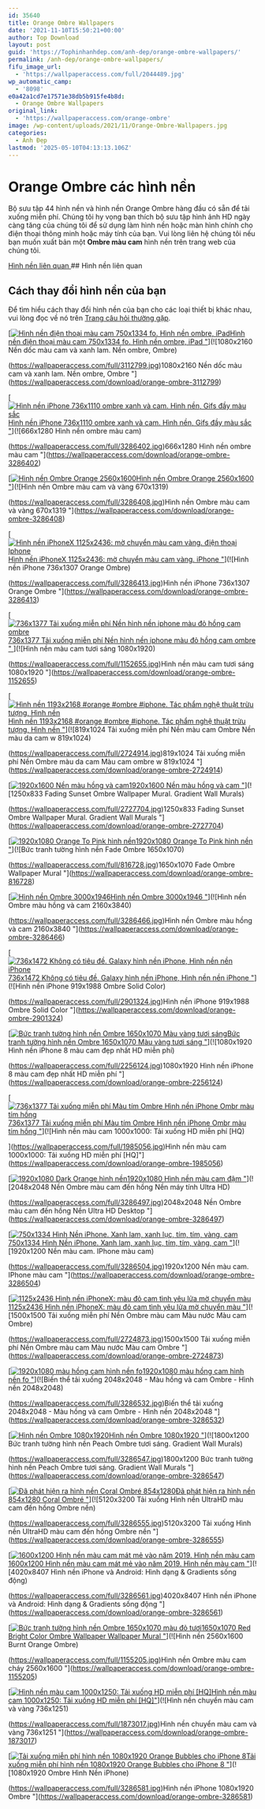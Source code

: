 ```yaml
---
id: 35640
title: Orange Ombre Wallpapers
date: '2021-11-10T15:50:21+00:00'
author: Top Download
layout: post
guid: 'https://Tophinhanhdep.com/anh-dep/orange-ombre-wallpapers/'
permalink: /anh-dep/orange-ombre-wallpapers/
fifu_image_url:
  - 'https://wallpaperaccess.com/full/2044489.jpg'
wp_automatic_camp:
  - '8098'
e0a42a1cd7e17571e38db5b915fe4b8d:
  - Orange Ombre Wallpapers
original_link:
  - 'https://wallpaperaccess.com/orange-ombre'
image: /wp-content/uploads/2021/11/Orange-Ombre-Wallpapers.jpg
categories:
  - Ảnh Đẹp
lastmod: '2025-05-10T04:13:13.106Z'
---
```

# Orange Ombre các hình nền

Bộ sưu tập 44 hình nền và hình nền Orange Ombre hàng đầu có sẵn để tải xuống miễn phí. Chúng tôi hy vọng bạn thích bộ sưu tập hình ảnh HD ngày càng tăng của chúng tôi để sử dụng làm hình nền hoặc màn hình chính cho điện thoại thông minh hoặc máy tính của bạn. Vui lòng liên hệ chúng tôi nếu bạn muốn xuất bản một **Ombre màu cam** hình nền trên trang web của chúng tôi.

[Hình nền liên quan ](#related) ## Hình nền liên quan

## Cách thay đổi hình nền của bạn

Để tìm hiểu cách thay đổi hình nền của bạn cho các loại thiết bị khác nhau, vui lòng đọc về nó trên [Trang câu hỏi thường gặp](https://tophinhanhdep.com/faq/).

  
[[![Hình nền điện thoại màu cam 750x1334 fo.  Hình nền ombre, iPad](https://wallpaperaccess.com/full/2044489.jpg)Hình nền điện thoại màu cam 750x1334 fo. Hình nền ombre, iPad "](https://wallpaperaccess.com/download/orange-ombre-2044489)](![1080x2160 Nền dốc màu cam và xanh lam.  Nền ombre, Ombre)

(https://wallpaperaccess.com/full/3112799.jpg)1080x2160 Nền dốc màu cam và xanh lam. Nền ombre, Ombre "](https://wallpaperaccess.com/download/orange-ombre-3112799)

[[![Hình nền iPhone 736x1110 ombre xanh và cam.  Hình nền, Gifs đầy màu sắc](https://wallpaperaccess.com/full/816724.jpg)Hình nền iPhone 736x1110 ombre xanh và cam. Hình nền, Gifs đầy màu sắc "](https://wallpaperaccess.com/download/orange-ombre-816724)](![666x1280 Hình nền ombre màu cam)

(https://wallpaperaccess.com/full/3286402.jpg)666x1280 Hình nền ombre màu cam "](https://wallpaperaccess.com/download/orange-ombre-3286402)

[[![Hình nền Ombre Orange 2560x1600](https://wallpaperaccess.com/full/1216376.jpg)Hình nền Ombre Orange 2560x1600 "](https://wallpaperaccess.com/download/orange-ombre-1216376)](![Hình nền Ombre màu cam và vàng 670x1319)

(https://wallpaperaccess.com/full/3286408.jpg)Hình nền Ombre màu cam và vàng 670x1319 "](https://wallpaperaccess.com/download/orange-ombre-3286408)

[[![Hình nền iPhoneX 1125x2436: mờ chuyển màu cam vàng.  điện thoại Iphone](https://wallpaperaccess.com/full/3286409.jpg)Hình nền iPhoneX 1125x2436: mờ chuyển màu cam vàng. iPhone "](https://wallpaperaccess.com/download/orange-ombre-3286409)](![Hình nền iPhone 736x1307 Orange Ombre)

(https://wallpaperaccess.com/full/3286413.jpg)Hình nền iPhone 736x1307 Orange Ombre "](https://wallpaperaccess.com/download/orange-ombre-3286413)

[[![736x1377 Tải xuống miễn phí Nền hình nền iphone màu đỏ hồng cam ombre](https://wallpaperaccess.com/full/3286415.jpg)736x1377 Tải xuống miễn phí Nền hình nền iphone màu đỏ hồng cam ombre " ](https://wallpaperaccess.com/download/orange-ombre-3286415)](![Hình nền màu cam tươi sáng 1080x1920)

(https://wallpaperaccess.com/full/1152655.jpg)Hình nền màu cam tươi sáng 1080x1920 "](https://wallpaperaccess.com/download/orange-ombre-1152655)

[[![Hình nền 1193x2168 #orange #ombre #iphone.  Tác phẩm nghệ thuật trừu tượng, Hình nền](https://wallpaperaccess.com/full/2901433.jpg)Hình nền 1193x2168 #orange #ombre #iphone. Tác phẩm nghệ thuật trừu tượng, Hình nền "](https://wallpaperaccess.com/download/orange-ombre-2901433)](![819x1024 Tải xuống miễn phí Nền màu cam Ombre Nền màu da cam w 819x1024)

(https://wallpaperaccess.com/full/2724914.jpg)819x1024 Tải xuống miễn phí Nền Ombre màu da cam Màu cam ombre w 819x1024 "](https://wallpaperaccess.com/download/orange-ombre-2724914)

[[![1920x1600 Nền màu hồng và cam](https://wallpaperaccess.com/full/3286442.jpg)1920x1600 Nền màu hồng và cam "](https://wallpaperaccess.com/download/orange-ombre-3286442)](![1250x833 Fading Sunset Ombre Wallpaper Mural.  Gradient Wall Murals)

(https://wallpaperaccess.com/full/2727704.jpg)1250x833 Fading Sunset Ombre Wallpaper Mural. Gradient Wall Murals "](https://wallpaperaccess.com/download/orange-ombre-2727704)

[[![1920x1080 Orange To Pink hình nền](https://wallpaperaccess.com/full/3286464.jpg)1920x1080 Orange To Pink hình nền "](https://wallpaperaccess.com/download/orange-ombre-3286464)](![Bức tranh tường hình nền Fade Ombre 1650x1070)

(https://wallpaperaccess.com/full/816728.jpg)1650x1070 Fade Ombre Wallpaper Mural "](https://wallpaperaccess.com/download/orange-ombre-816728)

[[![Hình nền Ombre 3000x1946](https://wallpaperaccess.com/full/1092570.jpg)Hình nền Ombre 3000x1946 "](https://wallpaperaccess.com/download/orange-ombre-1092570)](![Hình nền Ombre màu hồng và cam 2160x3840)

(https://wallpaperaccess.com/full/3286466.jpg)Hình nền Ombre màu hồng và cam 2160x3840 "](https://wallpaperaccess.com/download/orange-ombre-3286466)

[[![736x1472 Không có tiêu đề.  Galaxy hình nền iPhone, Hình nền nền iPhone](https://wallpaperaccess.com/full/3286480.jpg)736x1472 Không có tiêu đề. Galaxy hình nền iPhone, Hình nền nền iPhone "](https://wallpaperaccess.com/download/orange-ombre-3286480)](![Hình nền iPhone 919x1988 Ombre Solid Color)

(https://wallpaperaccess.com/full/2901324.jpg)Hình nền iPhone 919x1988 Ombre Solid Color "](https://wallpaperaccess.com/download/orange-ombre-2901324)

[[![Bức tranh tường hình nền Ombre 1650x1070 Màu vàng tươi sáng](https://wallpaperaccess.com/full/3286485.jpg)Bức tranh tường hình nền Ombre 1650x1070 Màu vàng tươi sáng "](https://wallpaperaccess.com/download/orange-ombre-3286485)](![1080x1920 Hình nền iPhone 8 màu cam đẹp nhất HD miễn phí)

(https://wallpaperaccess.com/full/2256124.jpg)1080x1920 Hình nền iPhone 8 màu cam đẹp nhất HD miễn phí "](https://wallpaperaccess.com/download/orange-ombre-2256124)

[[![736x1377 Tải xuống miễn phí Màu tím Ombre Hình nền iPhone Ombr màu tím hồng](https://wallpaperaccess.com/full/3159081.jpg)736x1377 Tải xuống miễn phí Màu tím Ombre Hình nền iPhone Ombr màu tím hồng "](https://wallpaperaccess.com/download/orange-ombre-3159081)](![Hình nền màu cam 1000x1000: Tải xuống HD miễn phí [HQ)

](https://wallpaperaccess.com/full/1985056.jpg)Hình nền màu cam 1000x1000: Tải xuống HD miễn phí \[HQ\]"](https://wallpaperaccess.com/download/orange-ombre-1985056)

[[![1920x1080 Dark Orange hình nền](https://wallpaperaccess.com/full/1873018.jpg)1920x1080 Hình nền màu cam đậm "](https://wallpaperaccess.com/download/orange-ombre-1873018)](![2048x2048 Nền Ombre màu cam đến hồng Nền máy tính Ultra HD)

(https://wallpaperaccess.com/full/3286497.jpg)2048x2048 Nền Ombre màu cam đến hồng Nền Ultra HD Desktop "](https://wallpaperaccess.com/download/orange-ombre-3286497)

[[![750x1334 Hình Nền iPhone.  Xanh lam, xanh lục, tím, tím, vàng, cam](https://wallpaperaccess.com/full/2519498.jpg)750x1334 Hình Nền iPhone. Xanh lam, xanh lục, tím, tím, vàng, cam "](https://wallpaperaccess.com/download/orange-ombre-2519498)](![1920x1200 Nền màu cam.  IPhone màu cam)

(https://wallpaperaccess.com/full/3286504.jpg)1920x1200 Nền màu cam. IPhone màu cam "](https://wallpaperaccess.com/download/orange-ombre-3286504)

[[![1125x2436 Hình nền iPhoneX: màu đỏ cam tình yêu lửa mờ chuyển màu](https://wallpaperaccess.com/full/3286509.jpg)1125x2436 Hình nền iPhoneX: màu đỏ cam tình yêu lửa mờ chuyển màu "](https://wallpaperaccess.com/download/orange-ombre-3286509)](![1500x1500 Tải xuống miễn phí Nền Ombre màu cam Màu nước Màu cam Ombre)

(https://wallpaperaccess.com/full/2724873.jpg)1500x1500 Tải xuống miễn phí Nền Ombre màu cam Màu nước Màu cam Ombre "](https://wallpaperaccess.com/download/orange-ombre-2724873)

[[![1920x1080 màu hồng cam hình nền fo](https://wallpaperaccess.com/full/3286529.jpg)1920x1080 màu hồng cam hình nền fo "](https://wallpaperaccess.com/download/orange-ombre-3286529)](![Biến thể tải xuống 2048x2048 - Màu hồng và cam Ombre - Hình nền 2048x2048)

(https://wallpaperaccess.com/full/3286532.jpg)Biến thể tải xuống 2048x2048 - Màu hồng và cam Ombre - Hình nền 2048x2048 "](https://wallpaperaccess.com/download/orange-ombre-3286532)

[[![Hình nền Ombre 1080x1920](https://wallpaperaccess.com/full/3286537.jpg)Hình nền Ombre 1080x1920 "](https://wallpaperaccess.com/download/orange-ombre-3286537)](![1800x1200 Bức tranh tường hình nền Peach Ombre tươi sáng.  Gradient Wall Murals)

(https://wallpaperaccess.com/full/3286547.jpg)1800x1200 Bức tranh tường hình nền Peach Ombre tươi sáng. Gradient Wall Murals "](https://wallpaperaccess.com/download/orange-ombre-3286547)

[[![Đã phát hiện ra hình nền Coral Ombré 854x1280](https://wallpaperaccess.com/full/3286549.jpg)Đã phát hiện ra hình nền 854x1280 Coral Ombré "](https://wallpaperaccess.com/download/orange-ombre-3286549)](![5120x3200 Tải xuống Hình nền UltraHD màu cam đến hồng Ombre nền)

(https://wallpaperaccess.com/full/3286555.jpg)5120x3200 Tải xuống Hình nền UltraHD màu cam đến hồng Ombre nền "](https://wallpaperaccess.com/download/orange-ombre-3286555)

[[![1600x1200 Hình nền màu cam mát mẻ vào năm 2019. Hình nền màu cam](https://wallpaperaccess.com/full/1810266.jpg)1600x1200 Hình nền màu cam mát mẻ vào năm 2019. Hình nền màu cam "](https://wallpaperaccess.com/download/orange-ombre-1810266)](![4020x8407 Hình nền iPhone và Android: Hình dạng & Gradients sống động)

(https://wallpaperaccess.com/full/3286561.jpg)4020x8407 Hình nền iPhone và Android: Hình dạng &amp; Gradients sống động "](https://wallpaperaccess.com/download/orange-ombre-3286561)

[[![Bức tranh tường hình nền Ombre 1650x1070 màu đỏ tươi](https://wallpaperaccess.com/full/3286570.jpg)1650x1070 Red Bright Color Ombre Wallpaper Wallpaper Mural "](https://wallpaperaccess.com/download/orange-ombre-3286570)](![Hình nền 2560x1600 Burnt Orange Ombre)

(https://wallpaperaccess.com/full/1155205.jpg)Hình nền Ombre màu cam cháy 2560x1600 "](https://wallpaperaccess.com/download/orange-ombre-1155205)

[[![Hình nền màu cam 1000x1250: Tải xuống HD miễn phí [HQ]](https://wallpaperaccess.com/full/1652118.jpg)Hình nền màu cam 1000x1250: Tải xuống HD miễn phí \[HQ\]"](https://wallpaperaccess.com/download/orange-ombre-1652118)](![Hình nền chuyển màu cam và vàng 736x1251)

(https://wallpaperaccess.com/full/1873017.jpg)Hình nền chuyển màu cam và vàng 736x1251 "](https://wallpaperaccess.com/download/orange-ombre-1873017)

[[![Tải xuống miễn phí hình nền 1080x1920 Orange Bubbles cho iPhone 8](https://wallpaperaccess.com/full/3286580.jpg)Tải xuống miễn phí hình nền 1080x1920 Orange Bubbles cho iPhone 8 "](https://wallpaperaccess.com/download/orange-ombre-3286580)](![1080x1920 Ombre Hình Nền iPhone)

(https://wallpaperaccess.com/full/3286581.jpg)Hình nền iPhone 1080x1920 Ombre "](https://wallpaperaccess.com/download/orange-ombre-3286581)
